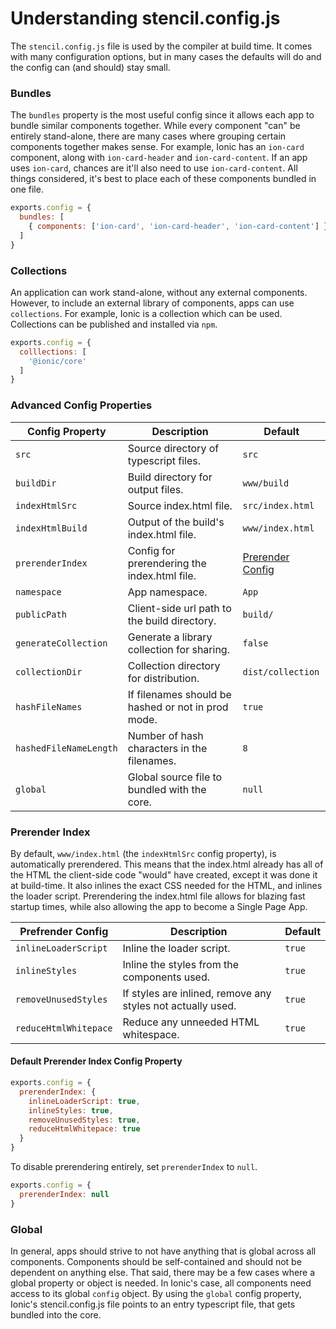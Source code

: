 # Understanding stencil.config.js

The `stencil.config.js` file is used by the compiler at build time. It comes with many configuration options, but in many cases the defaults will do and the config can (and should) stay small.


### Bundles

The `bundles` property is the most useful config since it allows each app to bundle similar components together. While every component "can" be entirely stand-alone, there are many cases where grouping certain components together makes sense. For example, Ionic has an `ion-card` component, along with `ion-card-header` and `ion-card-content`. If an app uses `ion-card`, chances are it'll also need to use `ion-card-content`. All things considered, it's best to place each of these components bundled in one file.

```javascript
exports.config = {
  bundles: [
    { components: ['ion-card', 'ion-card-header', 'ion-card-content'] }
  ]
}
```


### Collections

An application can work stand-alone, without any external components. However, to include
an external library of components, apps can use `collections`. For example, Ionic is a collection
which can be used. Collections can be published and installed via `npm`.

```javascript
exports.config = {
  colllections: [
    '@ionic/core'
  ]
}
```


### Advanced Config Properties

| Config Property        | Description                                        | Default           |
| ---------------------- | -------------------------------------------------- | ----------------- |
| `src`                  | Source directory of typescript files.              | `src`             |
| `buildDir`             | Build directory for output files.                  | `www/build`       |
| `indexHtmlSrc`         | Source index.html file.                            | `src/index.html`  |
| `indexHtmlBuild`       | Output of the build's index.html file.             | `www/index.html`  |
| `prerenderIndex`       | Config for prerendering the index.html file.       | [Prerender Config](#prerender-index) |
| `namespace`            | App namespace.                                     | `App`             |
| `publicPath`           | Client-side url path to the build directory.       | `build/`          |
| `generateCollection`   | Generate a library collection for sharing.         | `false`           |
| `collectionDir`        | Collection directory for distribution.             | `dist/collection` |
| `hashFileNames`        | If filenames should be hashed or not in prod mode. | `true`            |
| `hashedFileNameLength` | Number of hash characters in the filenames.        | `8`               |
| `global`               | Global source file to bundled with the core.       | `null`            |


### Prerender Index

By default, `www/index.html` (the `indexHtmlSrc` config property), is automatically prerendered.
This means that the index.html already has all of the HTML the client-side code "would" have created,
except it was done it at build-time. It also inlines the exact CSS needed for the HTML, and inlines
the loader script. Prerendering the index.html file allows for blazing fast startup times, while also
allowing the app to become a Single Page App.

| Prefrender Config     | Description                                                 | Default |
| --------------------- | ----------------------------------------------------------- | ------- |
| `inlineLoaderScript`  | Inline the loader script.                                   | `true`  |
| `inlineStyles`        | Inline the styles from the components used.                 | `true`  |
| `removeUnusedStyles`  | If styles are inlined, remove any styles not actually used. | `true`  |
| `reduceHtmlWhitepace` | Reduce any unneeded HTML whitespace.                        | `true`  |


#### Default Prerender Index Config Property

```javascript
exports.config = {
  prerenderIndex: {
    inlineLoaderScript: true,
    inlineStyles: true,
    removeUnusedStyles: true,
    reduceHtmlWhitepace: true
  }
}
```

To disable prerendering entirely, set `prerenderIndex` to `null`.

```javascript
exports.config = {
  prerenderIndex: null
}
```


### Global

In general, apps should strive to not have anything that is global across all components. Components should be self-contained and should not be dependent on anything else. That said, there may be a few cases where a global property or object is needed. In Ionic's case, all components need access to its global `config` object. By using the `global` config property, Ionic's stencil.config.js file points to an entry typescript file, that gets bundled into the core.
